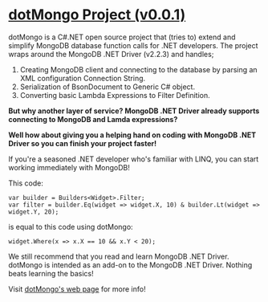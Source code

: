 # [dotMongo Project (v0.0.1)](http://dotmongo.com/)
dotMongo is a C#.NET open source project that (tries to) extend and simplify MongoDB database function calls for .NET developers. 
The project wraps around the MongoDB .NET Driver (v2.2.3) and handles;

1. Creating MongoDB client and connecting to the database by parsing an XML configuration Connection String.
2. Serialization of BsonDocument to Generic C# object.
3. Converting basic Lambda Expressions to Filter Definition.
 
**But why another layer of service? MongoDB .NET Driver already supports connecting to MongoDB and Lamda expressions?** 

**Well how about giving you a helping hand on coding with MongoDB .NET Driver so you can finish your project faster!**

If you're a seasoned .NET developer who's familiar with LINQ, you can start working immediately with MongoDB!

This code:
```
var builder = Builders<Widget>.Filter;
var filter = builder.Eq(widget => widget.X, 10) & builder.Lt(widget => widget.Y, 20);
```

is equal to this code using dotMongo: 
```
widget.Where(x => x.X == 10 && x.Y < 20);
```

We still recommend that you read and learn MongoDB .NET Driver. dotMongo is intended as an add-on to the MongoDB .NET Driver. Nothing beats learning the basics! 

Visit [dotMongo's web page](http://dotmongo.com/) for more info!